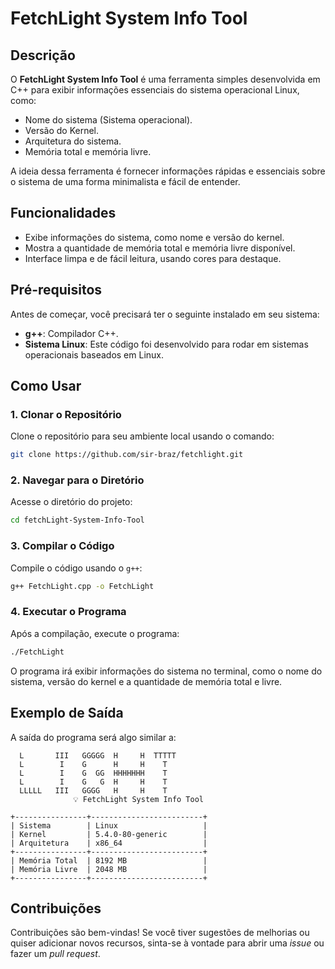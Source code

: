 # FetchLight System Info Tool

## Descrição

O **FetchLight System Info Tool** é uma ferramenta simples desenvolvida em C++ para exibir informações essenciais do sistema operacional Linux, como:

- Nome do sistema (Sistema operacional).
- Versão do Kernel.
- Arquitetura do sistema.
- Memória total e memória livre.

A ideia dessa ferramenta é fornecer informações rápidas e essenciais sobre o sistema de uma forma minimalista e fácil de entender.

## Funcionalidades

- Exibe informações do sistema, como nome e versão do kernel.
- Mostra a quantidade de memória total e memória livre disponível.
- Interface limpa e de fácil leitura, usando cores para destaque.

## Pré-requisitos

Antes de começar, você precisará ter o seguinte instalado em seu sistema:

- **g++**: Compilador C++.
- **Sistema Linux**: Este código foi desenvolvido para rodar em sistemas operacionais baseados em Linux.

## Como Usar

### 1. Clonar o Repositório

Clone o repositório para seu ambiente local usando o comando:

```bash
git clone https://github.com/sir-braz/fetchlight.git
```

### 2. Navegar para o Diretório

Acesse o diretório do projeto:

```bash
cd fetchLight-System-Info-Tool
```

### 3. Compilar o Código

Compile o código usando o `g++`:

```bash
g++ FetchLight.cpp -o FetchLight
```

### 4. Executar o Programa

Após a compilação, execute o programa:

```bash
./FetchLight
```

O programa irá exibir informações do sistema no terminal, como o nome do sistema, versão do kernel e a quantidade de memória total e livre.

## Exemplo de Saída

A saída do programa será algo similar a:

```
  L       III   GGGGG  H     H  TTTTT  
  L        I    G      H     H    T    
  L        I    G  GG  HHHHHHH    T    
  L        I    G   G  H     H    T    
  LLLLL   III   GGGG   H     H    T    
              💡 FetchLight System Info Tool

+----------------+-------------------------+
| Sistema        | Linux                   |
| Kernel         | 5.4.0-80-generic        |
| Arquitetura    | x86_64                  |
+----------------+-------------------------+
| Memória Total  | 8192 MB                 |
| Memória Livre  | 2048 MB                 |
+----------------+-------------------------+
```

## Contribuições

Contribuições são bem-vindas! Se você tiver sugestões de melhorias ou quiser adicionar novos recursos, sinta-se à vontade para abrir uma *issue* ou fazer um *pull request*.


